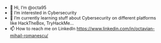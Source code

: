 - 👋 Hi, I’m @octa95
- 👀 I’m interested in Cybersecurity
- 🌱 I’m currently learning stuff about Cybersecurity on different platforms like HackTheBox, TryHackMe...
- 📫 How to reach me on LinkedIn https://www.linkedin.com/in/octavian-mihail-romanescu/

<!---
octa95/octa95 is a ✨ special ✨ repository because its `README.md` (this file) appears on your GitHub profile.
You can click the Preview link to take a look at your changes.
--->
